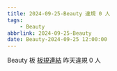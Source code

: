 ```yaml
---
title: 2024-09-25-Beauty 違規 0 人
tags:
    - Beauty
abbrlink: 2024-09-25-Beauty
date: Beauty-2024-09-25 12:00:00
---
```

Beauty 板 [板規連結](https://www.ptt.cc/bbs/Beauty/M.1630069980.A.84B.html)
昨天違規 0 人
